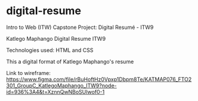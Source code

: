 # digital-resume
Intro to Web (ITW) Capstone Project: Digital Resumé - ITW9

Katlego Maphango Digital Resume ITW9

Technologies used:
HTML and CSS

This a digital format of Katlego Maphango's resume

Link to wireframe:
https://www.figma.com/file/rBuHoftHz0Vpxp1Dbpm8Te/KATMAP076_FTO2301_GroupC_KatlegoMaphango_ITW9?node-id=936%3A4&t=XznnQwNBoSUIwof0-1
